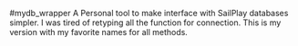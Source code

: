 #mydb_wrapper
A Personal tool to make interface with SailPlay databases simpler. I was tired of retyping all the function for connection. This is my version with my favorite names for all methods. 
